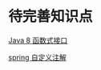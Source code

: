 # 待完善知识点

[Java 8 函数式接口](https://www.runoob.com/java/java8-functional-interfaces.html)

[spring 自定义注解](https://www.cnblogs.com/damowang/p/4305026.html)





<comment/>